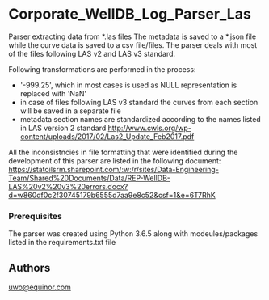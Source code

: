 # Corporate_WellDB_Log_Parser_Las

Parser extracting data from *.las files
The metadata is saved to a *.json file while the curve data is saved to a csv file/files.
The parser deals with most of the files following LAS v2 and LAS v3 standard.

Following transformations are performed in the process:
- '-999.25', which in most cases is used as NULL representation is replaced with 'NaN'
- in case of files following LAS v3 standard the curves from each section will be saved in a separate file
- metadata section names are standardized according to the names listed in LAS version 2 standard
http://www.cwls.org/wp-content/uploads/2017/02/Las2_Update_Feb2017.pdf

All the inconsistncies in file formatting that were identified during the development of this parser are listed in the following document:
https://statoilsrm.sharepoint.com/:w:/r/sites/Data-Engineering-Team/Shared%20Documents/Data/REP-WellDB-LAS%20v2%20v3%20errors.docx?d=w860df0c2f30745179b6555d7aa9e8c52&csf=1&e=6T7RhK


### Prerequisites

The parser was created using Python 3.6.5 along with modeules/packages listed in the requirements.txt file


## Authors

uwo@equinor.com

